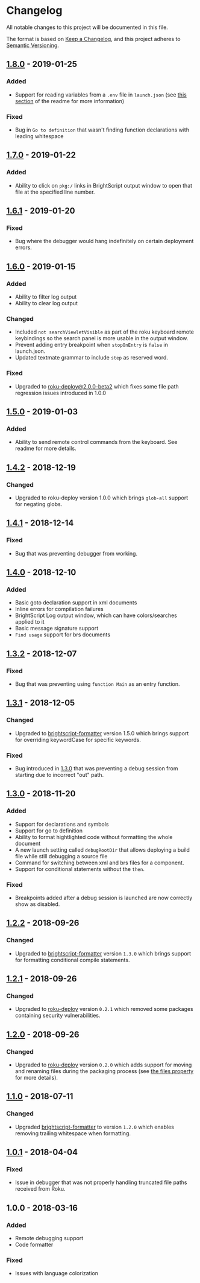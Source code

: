 # Changelog
All notable changes to this project will be documented in this file.

The format is based on [Keep a Changelog](https://keepachangelog.com/en/1.0.0/),
and this project adheres to [Semantic Versioning](https://semver.org/spec/v2.0.0.html).


## [1.8.0] - 2019-01-25
### Added
 - Support for reading variables from a `.env` file in `launch.json` (see [this section](https://github.com/TwitchBronBron/vscode-brightscript-language#config-file-for-user-specific-launch-settings) of the readme for more information)
### Fixed
 - Bug in `Go to definition` that wasn't finding function declarations with leading whitespace



## [1.7.0] - 2019-01-22
### Added
 - Ability to click on `pkg:/` links in BrightScript output window to open that file at the specified line number.



## [1.6.1] - 2019-01-20
### Fixed
 - Bug where the debugger would hang indefinitely on certain deployment errors.



## [1.6.0] - 2019-01-15
### Added
 - Ability to filter log output
 - Ability to clear log output

### Changed
 - Included `not searchViewletVisible` as part of the roku keyboard remote keybindings so the search panel is more usable in the output window.
 - Prevent adding entry breakpoint when `stopOnEntry` is `false` in launch.json.
 - Updated textmate grammar to include `step` as reserved word.

### Fixed
 - Upgraded to roku-deploy@2.0.0-beta2 which fixes some file path regression issues introduced in 1.0.0



## [1.5.0] - 2019-01-03
### Added
 - Ability to send remote control commands from the keyboard. See readme for more details.



## [1.4.2] - 2018-12-19
### Changed
 - Upgraded to roku-deploy version 1.0.0 which brings `glob-all` support for negating globs.



## [1.4.1] - 2018-12-14
### Fixed
 - Bug that was preventing debugger from working.



## [1.4.0] - 2018-12-10
### Added
 - Basic goto declaration support in xml documents
 - Inline errors for compilation failures
 - BrightScript Log output window, which can have colors/searches applied to it
 - Basic message signature support
 - `Find usage` support for brs documents



## [1.3.2] - 2018-12-07
### Fixed
 - Bug that was preventing using `function Main` as an entry function.



## [1.3.1] - 2018-12-05
### Changed
 - Upgraded to [brightscript-formatter](https://www.npmjs.com/package/brightscript-formatter) version 1.5.0 which brings support for overriding keywordCase for specific keywords.

### Fixed
 - Bug introduced in [1.3.0](#130---2018-11-20) that was preventing a debug session from starting due to incorrect "out" path.



## [1.3.0] - 2018-11-20
### Added
 - Support for declarations and symbols
 - Support for go to definition
 - Ability to format hightlighted code without formatting the whole document
 - A new launch setting called `debugRootDir` that allows deploying a build file while still debugging a source file
 - Command for switching between xml and brs files for a component.
 - Support for conditional statements without the `then`.

### Fixed
 - Breakpoints added after a debug session is launched are now correctly show as disabled.



 ## [1.2.2] - 2018-09-26
 ### Changed
 - Upgraded to [brightscript-formatter](https://www.npmjs.com/package/brightscript-formatter) version `1.3.0` which brings support for formatting conditional compile statements.



## [1.2.1] - 2018-09-26
### Changed
 - Upgraded to [roku-deploy](https://www.npmjs.com/package/roku-deploy) version `0.2.1` which removed some packages containing security vulnerabilities.



## [1.2.0] - 2018-09-26
### Changed
 - Upgraded to [roku-deploy](https://www.npmjs.com/package/roku-deploy) version `0.2.0` which adds support for moving and renaming files during the packaging process (see [the files property](https://github.com/TwitchBronBron/roku-deploy#options) for more details).



## [1.1.0] - 2018-07-11
### Changed
 - Upgraded [brightscript-formatter](https://www.npmjs.com/package/brightscript-formatter) to version `1.2.0` which enables removing trailing whitespace when formatting.



## [1.0.1] - 2018-04-04
### Fixed
 - Issue in debugger that was not properly handling truncated file paths received from Roku.



## 1.0.0 - 2018-03-16
### Added
- Remote debugging support
- Code formatter

### Fixed
- Issues with language colorization



[1.8.0]: https://github.com/TwitchBronBron/vscode-brightscript-language/compare/v1.7.0...v1.8.0
[1.7.0]: https://github.com/TwitchBronBron/vscode-brightscript-language/compare/v1.6.1...v1.7.0
[1.6.1]: https://github.com/TwitchBronBron/vscode-brightscript-language/compare/v1.6.0...v1.6.1
[1.6.0]: https://github.com/TwitchBronBron/vscode-brightscript-language/compare/v1.5.0...v1.6.0
[1.5.0]: https://github.com/TwitchBronBron/vscode-brightscript-language/compare/v1.4.2...v1.5.0
[1.4.2]: https://github.com/TwitchBronBron/vscode-brightscript-language/compare/v1.4.1...v1.4.2
[1.4.1]: https://github.com/TwitchBronBron/vscode-brightscript-language/compare/v1.4.0...v1.4.1
[1.4.0]: https://github.com/TwitchBronBron/vscode-brightscript-language/compare/v1.3.2...v1.4.0
[1.3.2]: https://github.com/TwitchBronBron/vscode-brightscript-language/compare/v1.3.1...v1.3.2
[1.3.1]: https://github.com/TwitchBronBron/vscode-brightscript-language/compare/v1.3.0...v1.3.1
[1.3.0]: https://github.com/TwitchBronBron/vscode-brightscript-language/compare/v1.2.2...v1.3.0
[1.2.2]: https://github.com/TwitchBronBron/vscode-brightscript-language/compare/v1.2.1...v1.2.2
[1.2.1]: https://github.com/TwitchBronBron/vscode-brightscript-language/compare/v1.2.0...v1.2.1
[1.2.0]: https://github.com/TwitchBronBron/vscode-brightscript-language/compare/v1.1.0...v1.2.0
[1.1.0]: https://github.com/TwitchBronBron/vscode-brightscript-language/compare/v1.0.1...v1.1.0
[1.0.1]: https://github.com/TwitchBronBron/vscode-brightscript-language/compare/v1.0.0...v1.0.1